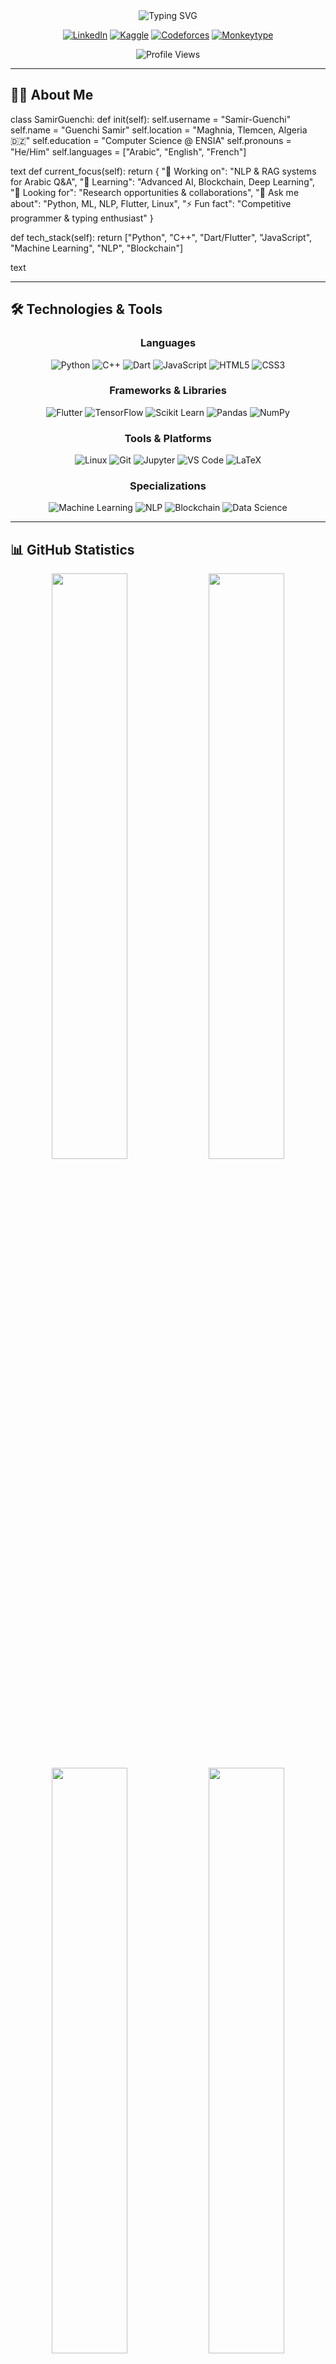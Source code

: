 <div align="center">
  
<img src="https://readme-typing-svg.demolab.com?font=Fira+Code&size=32&duration=2800&pause=2000&color=A9FEF7&center=true&vCenter=true&width=940&lines=Hey+there!+I'm+Guenchi+Samir+👋;Computer+Science+Student+%40+ENSIA+🎓;Full+Stack+Developer+%7C+AI+Enthusiast+🤖;Competitive+Programmer+%7C+Linux+Admin+🐧;Building+the+Future+with+Code+💻" alt="Typing SVG" />

</div>

<div align="center">

[![LinkedIn](https://img.shields.io/badge/LinkedIn-0A66C2?style=for-the-badge&logo=linkedin&logoColor=white)](https://www.linkedin.com/in/guenchi-samir-34880223b)
[![Kaggle](https://img.shields.io/badge/Kaggle-20BEFF?style=for-the-badge&logo=kaggle&logoColor=white)](https://www.kaggle.com/guenchisamir)
[![Codeforces](https://img.shields.io/badge/Codeforces-1F8ACB?style=for-the-badge&logo=codeforces&logoColor=white)](https://codeforces.com/profile/Guenchi_Samir_ia)
[![Monkeytype](https://img.shields.io/badge/Monkeytype-E2B714?style=for-the-badge&logo=monkeytype&logoColor=white)](https://monkeytype.com/profile/Guenchi_samir_ia)

![Profile Views](https://komarev.com/ghpvc/?username=Samir-Guenchi&color=brightgreen&style=for-the-badge)

</div>

---

## 👨‍💻 About Me

class SamirGuenchi:
def init(self):
self.username = "Samir-Guenchi"
self.name = "Guenchi Samir"
self.location = "Maghnia, Tlemcen, Algeria 🇩🇿"
self.education = "Computer Science @ ENSIA"
self.pronouns = "He/Him"
self.languages = ["Arabic", "English", "French"]

text
def current_focus(self):
    return {
        "🔭 Working on": "NLP & RAG systems for Arabic Q&A",
        "🌱 Learning": "Advanced AI, Blockchain, Deep Learning",
        "👯 Looking for": "Research opportunities & collaborations",
        "💬 Ask me about": "Python, ML, NLP, Flutter, Linux",
        "⚡ Fun fact": "Competitive programmer & typing enthusiast"
    }

def tech_stack(self):
    return ["Python", "C++", "Dart/Flutter", "JavaScript", 
            "Machine Learning", "NLP", "Blockchain"]

text

---

## 🛠️ Technologies & Tools

<div align="center">

### Languages
![Python](https://img.shields.io/badge/Python-3776AB?style=for-the-badge&logo=python&logoColor=white)
![C++](https://img.shields.io/badge/C++-00599C?style=for-the-badge&logo=cplusplus&logoColor=white)
![Dart](https://img.shields.io/badge/Dart-0175C2?style=for-the-badge&logo=dart&logoColor=white)
![JavaScript](https://img.shields.io/badge/JavaScript-F7DF1E?style=for-the-badge&logo=javascript&logoColor=black)
![HTML5](https://img.shields.io/badge/HTML5-E34F26?style=for-the-badge&logo=html5&logoColor=white)
![CSS3](https://img.shields.io/badge/CSS3-1572B6?style=for-the-badge&logo=css3&logoColor=white)

### Frameworks & Libraries
![Flutter](https://img.shields.io/badge/Flutter-02569B?style=for-the-badge&logo=flutter&logoColor=white)
![TensorFlow](https://img.shields.io/badge/TensorFlow-FF6F00?style=for-the-badge&logo=tensorflow&logoColor=white)
![Scikit Learn](https://img.shields.io/badge/scikit_learn-F7931E?style=for-the-badge&logo=scikit-learn&logoColor=white)
![Pandas](https://img.shields.io/badge/Pandas-150458?style=for-the-badge&logo=pandas&logoColor=white)
![NumPy](https://img.shields.io/badge/NumPy-013243?style=for-the-badge&logo=numpy&logoColor=white)

### Tools & Platforms
![Linux](https://img.shields.io/badge/Linux-FCC624?style=for-the-badge&logo=linux&logoColor=black)
![Git](https://img.shields.io/badge/Git-F05032?style=for-the-badge&logo=git&logoColor=white)
![Jupyter](https://img.shields.io/badge/Jupyter-F37626?style=for-the-badge&logo=jupyter&logoColor=white)
![VS Code](https://img.shields.io/badge/VS_Code-007ACC?style=for-the-badge&logo=visual-studio-code&logoColor=white)
![LaTeX](https://img.shields.io/badge/LaTeX-008080?style=for-the-badge&logo=latex&logoColor=white)

### Specializations
![Machine Learning](https://img.shields.io/badge/Machine_Learning-FF6F00?style=for-the-badge&logo=tensorflow&logoColor=white)
![NLP](https://img.shields.io/badge/NLP-4285F4?style=for-the-badge&logo=google&logoColor=white)
![Blockchain](https://img.shields.io/badge/Blockchain-121D33?style=for-the-badge&logo=blockchain&logoColor=white)
![Data Science](https://img.shields.io/badge/Data_Science-3776AB?style=for-the-badge&logo=python&logoColor=white)

</div>

---

## 📊 GitHub Statistics

<div align="center">
  <img width="49%" src="https://github-readme-stats.vercel.app/api?username=Samir-Guenchi&show_icons=true&theme=tokyonight&hide_border=true&count_private=true&include_all_commits=true" />
  <img width="49%" src="https://github-readme-streak-stats.herokuapp.com/?user=Samir-Guenchi&theme=tokyonight&hide_border=true" />
</div>

<div align="center">
  <img width="49%" src="https://github-readme-stats.vercel.app/api/top-langs/?username=Samir-Guenchi&layout=compact&theme=tokyonight&hide_border=true&langs_count=8" />
  <img width="49%" src="https://github-readme-activity-graph.vercel.app/graph?username=Samir-Guenchi&theme=tokyo-night&hide_border=true&area=true" />
</div>

<div align="center">
  
  ![GitHub Trophies](https://github-profile-trophy.vercel.app/?username=Samir-Guenchi&theme=tokyonight&no-frame=true&column=7&margin-w=15&margin-h=15)
  
</div>

---

## 🚀 Featured Projects

<div align="center">

<a href="https://github.com/Samir-Guenchi/Ministry-Regulation">
  <img align="center" src="https://github-readme-stats.vercel.app/api/pin/?username=Samir-Guenchi&repo=Ministry-Regulation&theme=tokyonight&hide_border=true" />
</a>

<a href="https://github.com/Samir-Guenchi/BUPA-Liver-Disorder-Analysis">
  <img align="center" src="https://github-readme-stats.vercel.app/api/pin/?username=Samir-Guenchi&repo=BUPA-Liver-Disorder-Analysis&theme=tokyonight&hide_border=true" />
</a>

<a href="https://github.com/Samir-Guenchi/Qr_Analyzer">
  <img align="center" src="https://github-readme-stats.vercel.app/api/pin/?username=Samir-Guenchi&repo=Qr_Analyzer&theme=tokyonight&hide_border=true" />
</a>

<a href="https://github.com/Samir-Guenchi/Search_Algo">
  <img align="center" src="https://github-readme-stats.vercel.app/api/pin/?username=Samir-Guenchi&repo=Search_Algo&theme=tokyonight&hide_border=true" />
</a>

</div>

---

## 💼 Experience & Focus Areas

<table>
<tr>
<td width="50%">

### 🎯 Current Focus
- 🔬 **Natural Language Processing**
  - Arabic Q&A Systems with RAG
  - Language Models & Perplexity
  - Tokenization Techniques
  
- 🤖 **Machine Learning**
  - Deep Learning & CNNs
  - Model Evaluation & Optimization
  - Feature Engineering

</td>
<td width="50%">

### 🏆 Achievements
- 🎓 Computer Science @ **ENSIA**
- 🏅 Active in **ENSIA-AI** & **EBEC**
- 💻 **Competitive Programmer**
- 🌐 **Multilingual**: AR, EN, FR
- 🔧 **Linux Administrator**
- 📱 **Full Stack Developer**

</td>
</tr>
</table>

---

## 📂 Repository Showcase

### 🤖 AI & Machine Learning
| Repository | Description | Tech Stack |
|------------|-------------|------------|
| [NLP](https://github.com/Samir-Guenchi/NLP) | NLP learning path & projects | Python, NLP |
| [Bank Marketing Analysis](https://github.com/Samir-Guenchi/Bank-marketing-analysis) | ML pipeline for bank marketing | Python, Scikit-learn |
| [ML Model Evaluation](https://github.com/Samir-Guenchi/ML-Model-Evaluation-Framework-Compare-Classification-Regression-Models) | Compare ML models | Python, ML |
| [AI Navigation](https://github.com/Samir-Guenchi/Optimization-of-AI-Navigation) | Logistics optimization | Python |

### 🔗 Blockchain & Web3
| Repository | Description | Tech Stack |
|------------|-------------|------------|
| [Blockchain](https://github.com/Samir-Guenchi/Blockchain) | Blockchain summaries & projects | Jupyter Notebook |

### 📱 Mobile & Web Development
| Repository | Description | Tech Stack |
|------------|-------------|------------|
| [Qr Analyzer](https://github.com/Samir-Guenchi/Qr_Analyzer) | ML-powered QR security app | Dart, Flutter |
| [Sawemni](https://github.com/Samir-Guenchi/sawemni) | Flutter mobile application | Dart, Flutter |

### 🔍 Algorithms & Problem Solving
| Repository | Description | Tech Stack |
|------------|-------------|------------|
| [Search Algo](https://github.com/Samir-Guenchi/Search_Algo) | AI search algorithms visualized | Python |
| [Problem Solving](https://github.com/Samir-Guenchi/problem_solving) | Competitive programming solutions | C++ |

---

## 📈 Contribution Activity

<div align="center">
  
[![Samir's github activity graph](https://github-readme-activity-graph.vercel.app/graph?username=Samir-Guenchi&theme=react-dark&hide_border=true&area=true)](https://github.com/Samir-Guenchi)

</div>

---

## 🌟 Skills Matrix

AI/ML ████████████████████░ 95%
Python ███████████████████░░ 90%
Algorithms ██████████████████░░░ 85%
Linux/Unix █████████████████░░░░ 80%
Flutter ████████████████░░░░░ 75%
Blockchain ███████████████░░░░░░ 70%
Web Dev ██████████████░░░░░░░ 65%

text

---

## 📫 Let's Connect!

<div align="center">

### 💬 Open for Collaboration, Research & Opportunities

Whether you're interested in **AI research**, **open-source contributions**, **hackathons**, or just want to chat about tech — I'm always happy to connect!

[![LinkedIn](https://img.shields.io/badge/Let's_Connect_on_LinkedIn-0A66C2?style=for-the-badge&logo=linkedin&logoColor=white)](https://www.linkedin.com/in/guenchi-samir-34880223b)
[![Email](https://img.shields.io/badge/Send_me_an_Email-D14836?style=for-the-badge&logo=gmail&logoColor=white)](mailto:your-email@example.com)

</div>

---

<div align="center">

### 💭 Quote of the Day
![Quote](https://quotes-github-readme.vercel.app/api?type=horizontal&theme=tokyonight)

### 🐍 Contribution Snake
![Snake animation](https://raw.githubusercontent.com/Samir-Guenchi/Samir-Guenchi/output/github-contribution-grid-snake-dark.svg)

---

<img src="https://capsule-render.vercel.app/api?type=waving&color=gradient&height=100&section=footer"/>

**⭐️ From [Samir-Guenchi](https://github.com/Samir-Guenchi) | Built with 💙 and ☕**

</div>
